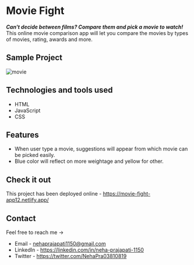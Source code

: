 # Movie Fight
***Can't decide between films? Compare them and pick a movie to watch!***\
This online movie comparison app will let you compare the movies by types of movies, rating, awards and more.

## Sample Project

![movie](https://user-images.githubusercontent.com/87421798/152989807-327c3181-55b7-47e0-a286-0fcc317dc662.png)


## Technologies and tools used
- HTML
- JavaScript
- CSS


## Features
- When user type a movie, suggestions will appear from which movie can be picked easily.
- Blue color will reflect on more weightage and yellow for other.


## Check it out
This project has been deployed online - https://movie-fight-app12.netlify.app/

## Contact
Feel free to reach me ->
- Email - <nehaprajapati1150@gmail.com> 
- LinkedIn - https://linkedin.com/in/neha-prajapati-1150
- Twitter - https://twitter.com/NehaPra03810819
